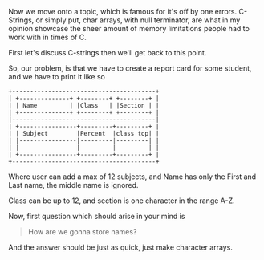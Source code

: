 Now we move onto a topic, which is famous for it's off by one errors. 
C-Strings, or simply put, char arrays, with null terminator, are what in my opinion showcase the sheer amount of memory limitations people had to work with in times of C.

First let's discuss C-strings then we'll get back to this point.

So, our problem, is that we have to create a report card for some student, and we have to print it like so

```
+----------------------------------------+
| +--------------+ +--------+ +--------+ |
| | Name         | |Class   | |Section | |
| +--------------+ +--------+ +--------+ |
|----------------------------------------|
| +----------------+---------+---------+ |
| | Subject        |Percent  |class top| |
| |----------------|---------|---------| |
| |                |         |         | |
| +----------------+---------+---------+ |
+----------------------------------------+
```
<!-- Varna parent's compare kaise krenge -->
Where user can add a max of 12 subjects, and Name has only the First and Last name, the middle name is ignored.

Class can be up to 12, and section is one character in the range A-Z.

Now, first question which should arise in your mind is 
> How are we gonna store names?

And the answer should be just as quick, just make character arrays.
